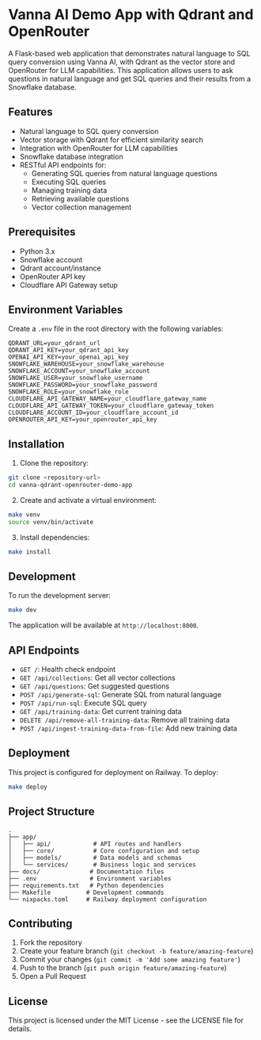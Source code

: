 # Vanna AI Demo App with Qdrant and OpenRouter

A Flask-based web application that demonstrates natural language to SQL query conversion using Vanna AI, with Qdrant as the vector store and OpenRouter for LLM capabilities. This application allows users to ask questions in natural language and get SQL queries and their results from a Snowflake database.

## Features

- Natural language to SQL query conversion
- Vector storage with Qdrant for efficient similarity search
- Integration with OpenRouter for LLM capabilities
- Snowflake database integration
- RESTful API endpoints for:
  - Generating SQL queries from natural language questions
  - Executing SQL queries
  - Managing training data
  - Retrieving available questions
  - Vector collection management

## Prerequisites

- Python 3.x
- Snowflake account
- Qdrant account/instance
- OpenRouter API key
- Cloudflare API Gateway setup

## Environment Variables

Create a `.env` file in the root directory with the following variables:

```env
QDRANT_URL=your_qdrant_url
QDRANT_API_KEY=your_qdrant_api_key
OPENAI_API_KEY=your_openai_api_key
SNOWFLAKE_WAREHOUSE=your_snowflake_warehouse
SNOWFLAKE_ACCOUNT=your_snowflake_account
SNOWFLAKE_USER=your_snowflake_username
SNOWFLAKE_PASSWORD=your_snowflake_password
SNOWFLAKE_ROLE=your_snowflake_role
CLOUDFLARE_API_GATEWAY_NAME=your_cloudflare_gateway_name
CLOUDFLARE_API_GATEWAY_TOKEN=your_cloudflare_gateway_token
CLOUDFLARE_ACCOUNT_ID=your_cloudflare_account_id
OPENROUTER_API_KEY=your_openrouter_api_key
```

## Installation

1. Clone the repository:
```bash
git clone <repository-url>
cd vanna-qdrant-openrouter-demo-app
```

2. Create and activate a virtual environment:
```bash
make venv
source venv/bin/activate
```

3. Install dependencies:
```bash
make install
```

## Development

To run the development server:
```bash
make dev
```

The application will be available at `http://localhost:8000`.

## API Endpoints

- `GET /`: Health check endpoint
- `GET /api/collections`: Get all vector collections
- `GET /api/questions`: Get suggested questions
- `POST /api/generate-sql`: Generate SQL from natural language
- `POST /api/run-sql`: Execute SQL query
- `GET /api/training-data`: Get current training data
- `DELETE /api/remove-all-training-data`: Remove all training data
- `POST /api/ingest-training-data-from-file`: Add new training data

## Deployment

This project is configured for deployment on Railway. To deploy:

```bash
make deploy
```

## Project Structure

```
.
├── app/
│   ├── api/            # API routes and handlers
│   ├── core/           # Core configuration and setup
│   ├── models/         # Data models and schemas
│   └── services/       # Business logic and services
├── docs/              # Documentation files
├── .env               # Environment variables
├── requirements.txt   # Python dependencies
├── Makefile          # Development commands
└── nixpacks.toml     # Railway deployment configuration
```

## Contributing

1. Fork the repository
2. Create your feature branch (`git checkout -b feature/amazing-feature`)
3. Commit your changes (`git commit -m 'Add some amazing feature'`)
4. Push to the branch (`git push origin feature/amazing-feature`)
5. Open a Pull Request

## License

This project is licensed under the MIT License - see the LICENSE file for details. 